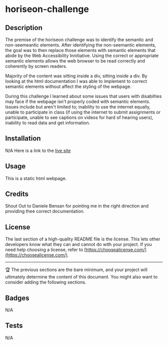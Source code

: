# horiseon-challenge

## Description

The premise of the horiseon challenge was to identify the semantic and non-seemeantic elements. After identifying the non-seemantic elements, the goal was to then replace those elements with semantic elements that abide by the Web Accessibility Innitiative. Using the correct or appropriate semantic elements allows the web browser to be read correctly and coherently by screen readers. 

Majority of the content was sitting inside a div, sitting inside a div. By looking at the html documentation I was able to implement to correct semantic elements without affect the styling of the webpage.

During this challenge I learned about some issues that users with disabilties may face if the webpage isn't properly coded with semantic elements. Issues include but aren't limited to; inability to use the internet equally, unable to participate in class (if using the internet to submit assignments or participate, unable to see captions on videos for hard of hearing users), inability to read data and get information.



## Installation

N/A
Here is a link to the [live site](https://silkyjazz.github.io/horiseon-challenge/)


## Usage

This is a static html webpage.

## Credits

Shout Out to Daniele Bensan for pointing me in the right direction and providing thee correct documentation.

## License

The last section of a high-quality README file is the license. This lets other developers know what they can and cannot do with your project. If you need help choosing a license, refer to [https://choosealicense.com/](https://choosealicense.com/).

---

🏆 The previous sections are the bare minimum, and your project will ultimately determine the content of this document. You might also want to consider adding the following sections.

## Badges

N/A 

## Tests

N/A